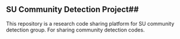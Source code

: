 ## SU Community Detection Project##
This repository is a research code sharing platform for SU community detection group. For sharing community detection codes.
